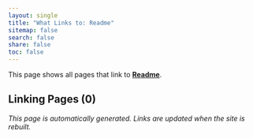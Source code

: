 ```yaml
---
layout: single
title: "What Links to: Readme"
sitemap: false
search: false
share: false
toc: false
---
```


This page shows all pages that link to **[Readme](/vendor/bundle/ruby/3.1.0/gems/concurrent-ruby-1.3.1/README/)**.

## Linking Pages (0)


*This page is automatically generated. Links are updated when the site is rebuilt.*
